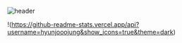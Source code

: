 ![header](https://capsule-render.vercel.app/api?type=waving&color=A3DCBE&text=hyunjoojung&fontColor=343a40&textBg=f7f5f5&height=400)




!(https://github-readme-stats.vercel.app/api?username=hyunjooojung&show_icons=true&theme=dark)

